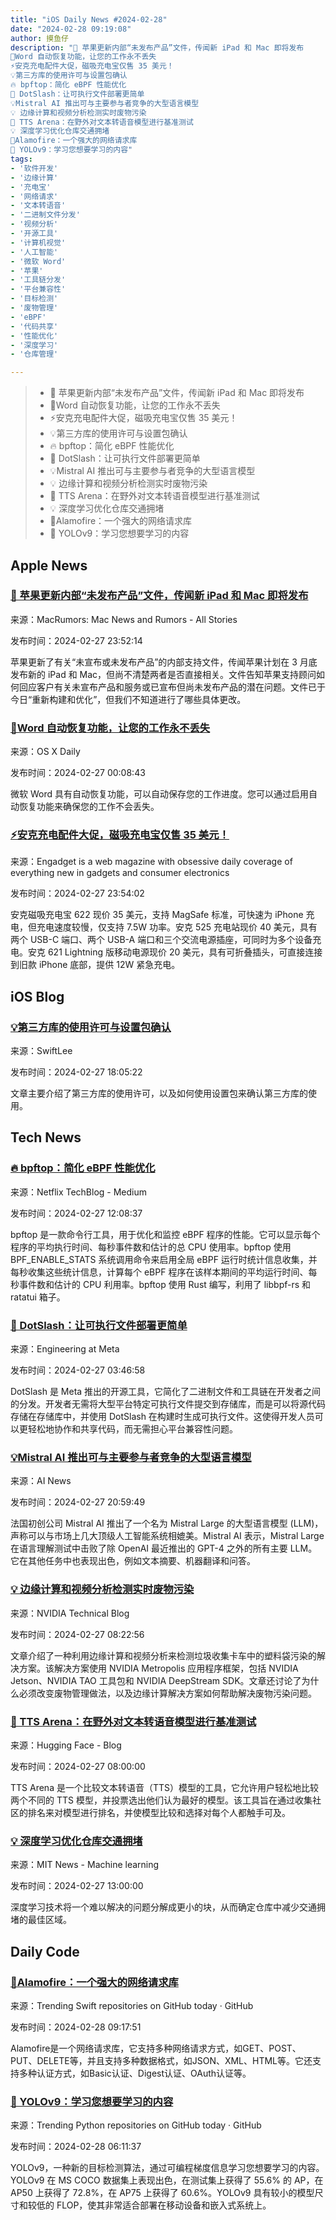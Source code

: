 ```yaml
---
title: "iOS Daily News #2024-02-28"
date: "2024-02-28 09:19:08"
author: 摸鱼仔
description: "🍎 苹果更新内部“未发布产品”文件，传闻新 iPad 和 Mac 即将发布
🌟Word 自动恢复功能，让您的工作永不丢失
⚡️安克充电配件大促，磁吸充电宝仅售 35 美元！
💡第三方库的使用许可与设置包确认
🔥 bpftop：简化 eBPF 性能优化
🌟 DotSlash：让可执行文件部署更简单
💡Mistral AI 推出可与主要参与者竞争的大型语言模型
💡 边缘计算和视频分析检测实时废物污染
🌟 TTS Arena：在野外对文本转语音模型进行基准测试
💡 深度学习优化仓库交通拥堵
🚀Alamofire：一个强大的网络请求库
🚀 YOLOv9：学习您想要学习的内容"
tags: 
- '软件开发'
- '边缘计算'
- '充电宝'
- '网络请求'
- '文本转语音'
- '二进制文件分发'
- '视频分析'
- '开源工具'
- '计算机视觉'
- '人工智能'
- '微软 Word'
- '苹果'
- '工具链分发'
- '平台兼容性'
- '目标检测'
- '废物管理'
- 'eBPF'
- '代码共享'
- '性能优化'
- '深度学习'
- '仓库管理'

---
```


> * 🍎 苹果更新内部“未发布产品”文件，传闻新 iPad 和 Mac 即将发布
> * 🌟Word 自动恢复功能，让您的工作永不丢失
> * ⚡️安克充电配件大促，磁吸充电宝仅售 35 美元！
> * 💡第三方库的使用许可与设置包确认
> * 🔥 bpftop：简化 eBPF 性能优化
> * 🌟 DotSlash：让可执行文件部署更简单
> * 💡Mistral AI 推出可与主要参与者竞争的大型语言模型
> * 💡 边缘计算和视频分析检测实时废物污染
> * 🌟 TTS Arena：在野外对文本转语音模型进行基准测试
> * 💡 深度学习优化仓库交通拥堵
> * 🚀Alamofire：一个强大的网络请求库
> * 🚀 YOLOv9：学习您想要学习的内容

## Apple News

### [🍎 苹果更新内部“未发布产品”文件，传闻新 iPad 和 Mac 即将发布](https://www.macrumors.com/2024/02/27/apple-updates-unreleased-products-document/)

来源：MacRumors: Mac News and Rumors - All Stories

发布时间：2024-02-27 23:52:14

苹果更新了有关“未宣布或未发布产品”的内部支持文件，传闻苹果计划在 3 月底发布新的 iPad 和 Mac，但尚不清楚两者是否直接相关。文件告知苹果支持顾问如何回应客户有关未宣布产品和服务或已宣布但尚未发布产品的潜在问题。文件已于今日“重新构建和优化”，但我们不知道进行了哪些具体更改。

### [🌟Word 自动恢复功能，让您的工作永不丢失](https://osxdaily.com/2024/02/26/how-to-recover-unsaved-word-documents-on-mac-with-autorecovery/)

来源：OS X Daily

发布时间：2024-02-27 00:08:43

微软 Word 具有自动恢复功能，可以自动保存您的工作进度。您可以通过启用自动恢复功能来确保您的工作不会丢失。

### [⚡️安克充电配件大促，磁吸充电宝仅售 35 美元！](https://www.engadget.com/ankers-5000mah-magsafe-power-bank-is-on-sale-for-35-right-now-155349545.html?src=rss)

来源：Engadget is a web magazine with obsessive daily coverage of everything new in gadgets and consumer electronics

发布时间：2024-02-27 23:54:02

安克磁吸充电宝 622 现价 35 美元，支持 MagSafe 标准，可快速为 iPhone 充电，但充电速度较慢，仅支持 7.5W 功率。安克 525 充电站现价 40 美元，具有两个 USB-C 端口、两个 USB-A 端口和三个交流电源插座，可同时为多个设备充电。安克 621 Lightning 版移动电源现价 20 美元，具有可折叠插头，可直接连接到旧款 iPhone 底部，提供 12W 紧急充电。

## iOS Blog

### [💡第三方库的使用许可与设置包确认](https://www.avanderlee.com/workflow/third-party-libraries-acknowledgments-swift-packages/)

来源：SwiftLee

发布时间：2024-02-27 18:05:22

文章主要介绍了第三方库的使用许可，以及如何使用设置包来确认第三方库的使用。

## Tech News

### [🔥 bpftop：简化 eBPF 性能优化](https://netflixtechblog.com/announcing-bpftop-streamlining-ebpf-performance-optimization-6a727c1ae2e5?source=rss----2615bd06b42e---4)

来源：Netflix TechBlog - Medium

发布时间：2024-02-27 12:08:37

bpftop 是一款命令行工具，用于优化和监控 eBPF 程序的性能。它可以显示每个程序的平均执行时间、每秒事件数和估计的总 CPU 使用率。bpftop 使用 BPF_ENABLE_STATS 系统调用命令来启用全局 eBPF 运行时统计信息收集，并每秒收集这些统计信息，计算每个 eBPF 程序在该样本期间的平均运行时间、每秒事件数和估计的 CPU 利用率。bpftop 使用 Rust 编写，利用了 libbpf-rs 和 ratatui 箱子。

### [🌟 DotSlash：让可执行文件部署更简单](https://engineering.fb.com/2024/02/26/developer-tools/dotslash-meta-tech-podcast/)

来源：Engineering at Meta

发布时间：2024-02-27 03:46:58

DotSlash 是 Meta 推出的开源工具，它简化了二进制文件和工具链在开发者之间的分发。开发者无需将大型平台特定可执行文件提交到存储库，而是可以将源代码存储在存储库中，并使用 DotSlash 在构建时生成可执行文件。这使得开发人员可以更轻松地协作和共享代码，而无需担心平台兼容性问题。

### [💡Mistral AI 推出可与主要参与者竞争的大型语言模型](https://www.artificialintelligence-news.com/2024/02/27/mistral-ai-unveils-llm-rivalling-major-players/)

来源：AI News

发布时间：2024-02-27 20:59:49

法国初创公司 Mistral AI 推出了一个名为 Mistral Large 的大型语言模型 (LLM)，声称可以与市场上几大顶级人工智能系统相媲美。Mistral AI 表示，Mistral Large 在语言理解测试中击败了除 OpenAI 最近推出的 GPT-4 之外的所有主要 LLM。它在其他任务中也表现出色，例如文本摘要、机器翻译和问答。

### [💡 边缘计算和视频分析检测实时废物污染](https://developer.nvidia.com/blog/detecting-real-time-waste-contamination-using-edge-computing-and-video-analytics/)

来源：NVIDIA Technical Blog

发布时间：2024-02-27 08:22:56

文章介绍了一种利用边缘计算和视频分析来检测垃圾收集卡车中的塑料袋污染的解决方案。该解决方案使用 NVIDIA Metropolis 应用程序框架，包括 NVIDIA Jetson、NVIDIA TAO 工具包和 NVIDIA DeepStream SDK。文章还讨论了为什么必须改变废物管理做法，以及边缘计算解决方案如何帮助解决废物污染问题。

### [🌟 TTS Arena：在野外对文本转语音模型进行基准测试](https://huggingface.co/blog/arena-tts)

来源：Hugging Face - Blog

发布时间：2024-02-27 08:00:00

TTS Arena 是一个比较文本转语音（TTS）模型的工具，它允许用户轻松地比较两个不同的 TTS 模型，并投票选出他们认为最好的模型。该工具旨在通过收集社区的排名来对模型进行排名，并使模型比较和选择对每个人都触手可及。

### [💡 深度学习优化仓库交通拥堵](https://news.mit.edu/2024/new-ai-model-could-streamline-operations-robotic-warehouse-0227)

来源：MIT News - Machine learning

发布时间：2024-02-27 13:00:00

深度学习技术将一个难以解决的问题分解成更小的块，从而确定仓库中减少交通拥堵的最佳区域。

## Daily Code

### [🚀Alamofire：一个强大的网络请求库](https://github.com/Alamofire/Alamofire)

来源：Trending Swift repositories on GitHub today · GitHub

发布时间：2024-02-28 09:17:51

Alamofire是一个网络请求库，它支持多种网络请求方式，如GET、POST、PUT、DELETE等，并且支持多种数据格式，如JSON、XML、HTML等。它还支持多种认证方式，如Basic认证、Digest认证、OAuth认证等。

### [🚀 YOLOv9：学习您想要学习的内容](https://github.com/WongKinYiu/yolov9)

来源：Trending Python repositories on GitHub today · GitHub

发布时间：2024-02-28 06:11:37

YOLOv9，一种新的目标检测算法，通过可编程梯度信息学习您想要学习的内容。YOLOv9 在 MS COCO 数据集上表现出色，在测试集上获得了 55.6% 的 AP，在 AP50 上获得了 72.8%，在 AP75 上获得了 60.6%。YOLOv9 具有较小的模型尺寸和较低的 FLOP，使其非常适合部署在移动设备和嵌入式系统上。
